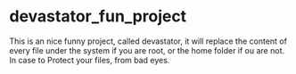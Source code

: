 devastator_fun_project
======================

This is an nice funny project, called devastator, it will replace the content of every file under the system if you are root, or the home folder if ou are not. In case to Protect your files, from bad eyes.
